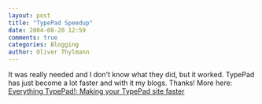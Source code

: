 ```yaml
---
layout: post
title: "TypePad Speedup"
date: 2004-08-20 12:59
comments: true
categories: Blogging
author: Oliver Thylmann
---
```



It was really needed and I don't know what they did, but it worked. TypePad has just become a lot faster and with it my blogs. Thanks! More here: [Everything TypePad!: Making your TypePad site faster](http://www.typepad.com/resources/2004/08/making_your_typ.html)


